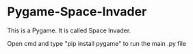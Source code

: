 # Pygame-Space-Invader
This is a Pygame. It is called Space Invader.

Open cmd and type "pip install pygame" to run the main .py file
